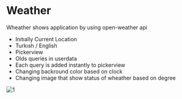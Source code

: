 # Weather
Wheather shows application by using open-weather api

* Inıtıally Current Location
* Turkısh / English
* Pickerview
* Olds queries in userdata
* Each query is added instantly to pickerview 
* Changing backround color based on clock
* Changing image that show status of wheather based on degree

![1](https://user-images.githubusercontent.com/19827096/51395125-26450500-1b4d-11e9-9ea4-b361d555df99.JPG)
